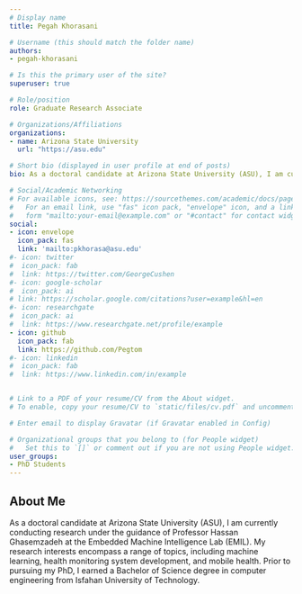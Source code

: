 ```yaml
---
# Display name
title: Pegah Khorasani

# Username (this should match the folder name)
authors:
- pegah-khorasani

# Is this the primary user of the site?
superuser: true

# Role/position
role: Graduate Research Associate

# Organizations/Affiliations
organizations:
- name: Arizona State University
  url: "https://asu.edu"

# Short bio (displayed in user profile at end of posts)
bio: As a doctoral candidate at Arizona State University (ASU), I am currently conducting research under the guidance of Professor Hassan Ghasemzadeh at the Embedded Machine Intelligence Lab (EMIL). My research interests encompass a range of topics, including machine learning, health monitoring system development, and mobile health.

# Social/Academic Networking
# For available icons, see: https://sourcethemes.com/academic/docs/page-builder/#icons
#   For an email link, use "fas" icon pack, "envelope" icon, and a link in the
#   form "mailto:your-email@example.com" or "#contact" for contact widget.
social:
- icon: envelope
  icon_pack: fas
  link: 'mailto:pkhorasa@asu.edu'
#- icon: twitter
#  icon_pack: fab
#  link: https://twitter.com/GeorgeCushen
#- icon: google-scholar  
#  icon_pack: ai
# link: https://scholar.google.com/citations?user=example&hl=en
#- icon: researchgate
#  icon_pack: ai
#  link: https://www.researchgate.net/profile/example
- icon: github
  icon_pack: fab
  link: https://github.com/Pegtom
#- icon: linkedin
#  icon_pack: fab
#  link: https://www.linkedin.com/in/example


# Link to a PDF of your resume/CV from the About widget.
# To enable, copy your resume/CV to `static/files/cv.pdf` and uncomment the lines below.  

# Enter email to display Gravatar (if Gravatar enabled in Config)

# Organizational groups that you belong to (for People widget)
#   Set this to `[]` or comment out if you are not using People widget.
user_groups:
- PhD Students
---
```

## About Me
As a doctoral candidate at Arizona State University (ASU), I am currently conducting research under the guidance of Professor Hassan Ghasemzadeh at the Embedded Machine Intelligence Lab (EMIL). My research interests encompass a range of topics, including machine learning, health monitoring system development, and mobile health. Prior to pursuing my PhD, I earned a Bachelor of Science degree in computer engineering from Isfahan University of Technology.


